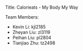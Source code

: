 Title: Calorieats - My Body My Way

Team Members:
- Kevin Li:  kjl2185
- Zheyan Liu: zl3119
- Peihan Liu: pl2804		
- Tianjiao Zhu: tz2498
